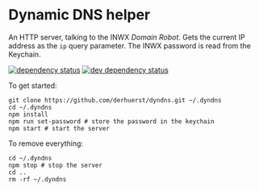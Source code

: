 # Dynamic DNS helper

An HTTP server, talking to the INWX *Domain Robot*. Gets the current IP address as the `ip` query parameter. The INWX password is read from the Keychain.

[![dependency status](https://img.shields.io/david/derhuerst/dyndns.svg)](https://david-dm.org/derhuerst/dyndns#info=dependencies)
[![dev dependency status](https://img.shields.io/david/dev/derhuerst/dyndns.svg)](https://david-dm.org/derhuerst/dyndns#info=devDependencies)

To get started:

```shell
git clone https://github.com/derhuerst/dyndns.git ~/.dyndns
cd ~/.dyndns
npm install
npm run set-password # store the password in the keychain
npm start # start the server
```

To remove everything:

```shell
cd ~/.dyndns
npm stop # stop the server
cd ..
rm -rf ~/.dyndns
```
